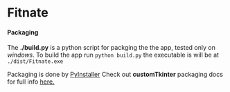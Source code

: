 # Fitnate


#### Packaging
The **./build.py** is a python script for packging the the app, tested only on *windows*.
To build the app run ``` python build.py ``` the executable is will be at ``` ./dist/Fitnate.exe```

Packaging is done by [PyInstaller](https://pyinstaller.org/en/stable/usage.html)
Check out **customTkinter** packaging docs for full info [here.](https://github.com/TomSchimansky/CustomTkinter/wiki/Packaging)